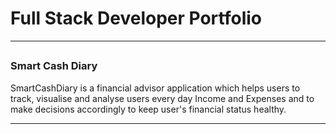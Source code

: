 # Full Stack Developer  Portfolio
---
## 

### Smart Cash Diary

SmartCashDiary is a financial advisor application which helps users to track, visualise and analyse users every day Income and Expenses and to make decisions accordingly to keep user's financial status healthy.

---
